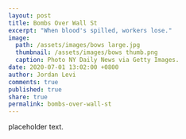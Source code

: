 ```yaml
---
layout: post
title: Bombs Over Wall St
excerpt: "When blood's spilled, workers lose."
image: 
  path: /assets/images/bows large.jpg
  thumbnail: /assets/images/bows thumb.png
  caption: Photo NY Daily News via Getty Images.
date: 2020-07-01 13:02:00 +0800
author: Jordan Levi
comments: true
published: true
share: true
permalink: bombs-over-wall-st
---
```

placeholder text.
